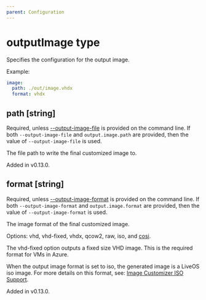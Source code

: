```yaml
---
parent: Configuration
---
```


# outputImage type

Specifies the configuration for the output image.

Example:

```yaml
image:
  path: ./out/image.vhdx
  format: vhdx
```

## path [string]

Required, unless
[--output-image-file](../cli.md#--output-image-filefile-path) is provided
on the command line. If both `--output-image-file` and `output.image.path`
are provided, then the value of `--output-image-file` is used.

The file path to write the final customized image to.

Added in v0.13.0.

## format [string]

Required, unless
[--output-image-format](../cli.md#--output-image-formatformat) is provided
on the command line. If both `--output-image-format` and
`output.image.format` are provided, then the value of
`--output-image-format` is used.

The image format of the final customized image.

Options: vhd, vhd-fixed, vhdx, qcow2, raw, iso, and [cosi](../cosi.md).

The vhd-fixed option outputs a fixed size VHD image. This is the required format for
VMs in Azure.

When the output image format is set to iso, the generated image is a LiveOS
iso image. For more details on this format, see:
[Image Customizer ISO Support](../../concepts/iso.md).

Added in v0.13.0.
